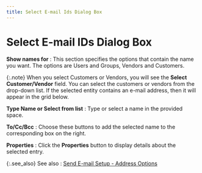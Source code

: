 ```yaml
---
title: Select E-mail Ids Dialog Box
---
```


# Select E-mail IDs Dialog Box


**Show names for**
: This section specifies the options that contain  the name you want. The options are Users and Groups, Vendors and Customers.


{:.note}
When you select Customers or Vendors, you  will see the **Select Customer/Vendor**  field. You can select the customers or vendors from the drop-down list.  If the selected entity contains an e-mail address, then it will appear  in the grid below.


**Type Name or Select from list**
: Type or select a name in the provided space.


**To/Cc/Bcc**
: Choose these buttons to add the selected name to  the corresponding box on the right.


**Properties**
: Click the **Properties**  button to display details about the selected entry.


{:.see_also}
See also
: [Send  E-mail Setup - Address Options]({{site.crm_baseurl}}/misc/send_e_mail_setup_additional_addresses.html)
